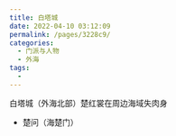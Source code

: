 ```yaml
---
title: 白塔城
date: 2022-04-10 03:12:09
permalink: /pages/3228c9/
categories:
  - 门派与人物
  - 外海
tags:
  - 
---
```

白塔城（外海北部）楚红裳在周边海域失肉身

- 楚问（海楚门）
